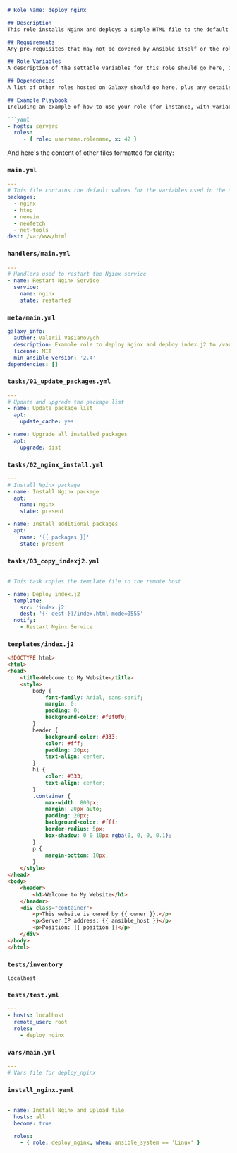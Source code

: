```markdown
# Role Name: deploy_nginx

## Description
This role installs Nginx and deploys a simple HTML file to the default web root directory.

## Requirements
Any pre-requisites that may not be covered by Ansible itself or the role should be mentioned here.

## Role Variables
A description of the settable variables for this role should go here, including any variables that are in defaults/main.yml, vars/main.yml, and any variables that can/should be set via parameters to the role. Any variables that are read from other roles and/or the global scope (i.e., hostvars, group vars, etc.) should be mentioned here as well.

## Dependencies
A list of other roles hosted on Galaxy should go here, plus any details regarding parameters that may need to be set for other roles or variables that are used from other roles.

## Example Playbook
Including an example of how to use your role (for instance, with variables passed in as parameters) is always nice for users too:

```yaml
- hosts: servers
  roles:
     - { role: username.rolename, x: 42 }
```

And here's the content of other files formatted for clarity:

### `main.yml`
```yaml
---
# This file contains the default values for the variables used in the deploy_nginx role
packages:
  - nginx
  - htop
  - neovim
  - neofetch
  - net-tools
dest: /var/www/html
```

### `handlers/main.yml`
```yaml
---
# Handlers used to restart the Nginx service
- name: Restart Nginx Service
  service:
    name: nginx
    state: restarted
```

### `meta/main.yml`
```yaml
galaxy_info:
  author: Valerii Vasianovych
  description: Example role to deploy Nginx and deploy index.j2 to /var/www/html
  license: MIT
  min_ansible_version: '2.4'
dependencies: []
```

### `tasks/01_update_packages.yml`
```yaml
---
# Update and upgrade the package list
- name: Update package list
  apt:
    update_cache: yes

- name: Upgrade all installed packages
  apt:
    upgrade: dist
```

### `tasks/02_nginx_install.yml`
```yaml
---
# Install Nginx package
- name: Install Nginx package
  apt:
    name: nginx
    state: present

- name: Install additional packages
  apt:
    name: '{{ packages }}'
    state: present
```

### `tasks/03_copy_indexj2.yml`
```yaml
---
# This task copies the template file to the remote host

- name: Deploy index.j2
  template:
    src: 'index.j2'
    dest: '{{ dest }}/index.html mode=0555'
  notify:
    - Restart Nginx Service
```

### `templates/index.j2`
```html
<!DOCTYPE html>
<html>
<head>
    <title>Welcome to My Website</title>
    <style>
        body {
            font-family: Arial, sans-serif;
            margin: 0;
            padding: 0;
            background-color: #f0f0f0;
        }
        header {
            background-color: #333;
            color: #fff;
            padding: 20px;
            text-align: center;
        }
        h1 {
            color: #333;
            text-align: center;
        }
        .container {
            max-width: 800px;
            margin: 20px auto;
            padding: 20px;
            background-color: #fff;
            border-radius: 5px;
            box-shadow: 0 0 10px rgba(0, 0, 0, 0.1);
        }
        p {
            margin-bottom: 10px;
        }
    </style>
</head>
<body>
    <header>
        <h1>Welcome to My Website</h1>
    </header>
    <div class="container">
        <p>This website is owned by {{ owner }}.</p>
        <p>Server IP address: {{ ansible_host }}</p>
        <p>Position: {{ position }}</p>
    </div>
</body>
</html>
```

### `tests/inventory`
```
localhost
```

### `tests/test.yml`
```yaml
---
- hosts: localhost
  remote_user: root
  roles:
    - deploy_nginx
```

### `vars/main.yml`
```yaml
---
# Vars file for deploy_nginx
```

### `install_nginx.yaml`
```yaml
---
- name: Install Nginx and Upload file
  hosts: all
  become: true

  roles:
    - { role: deploy_nginx, when: ansible_system == 'Linux' }
```
